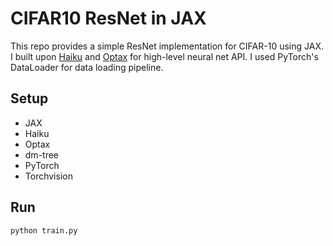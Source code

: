 # CIFAR10 ResNet in JAX

This repo provides a simple ResNet implementation for CIFAR-10 using JAX.
I built upon [Haiku](https://github.com/deepmind/dm-haiku) and [Optax](https://github.com/deepmind/optax) for high-level neural net API.
I used PyTorch's DataLoader for data loading pipeline.

## Setup

- JAX
- Haiku
- Optax
- dm-tree
- PyTorch
- Torchvision

## Run

``` bash
python train.py
```
